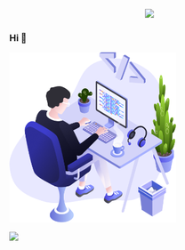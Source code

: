 <p align="center">
<img src="https://github.com/workside69/gabriel/blob/master/file/gitvideo%20.gif">
   </p>

### Hi 👋


<img src="https://github.com/workside69/gabriel/blob/master/file/illustration.png"  width="300">











   [<img src = "https://img.shields.io/badge/instagram-%23E4405F.svg?&style=for-the-badge&logo=instagram&logoColor=white">](https://www.instagram.com/_gabrielaguiar_f/) 
